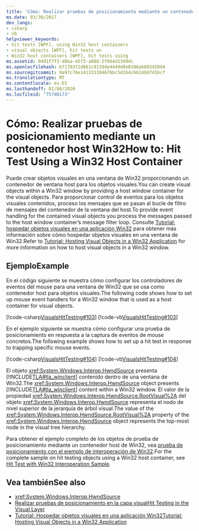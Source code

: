 ```yaml
---
title: 'Cómo: Realizar pruebas de posicionamiento mediante un contenedor host Win32'
ms.date: 03/30/2017
dev_langs:
- csharp
- vb
helpviewer_keywords:
- hit tests [WPF], using Win32 host containers
- visual objects [WPF], hit tests on
- Win32 host containers [WPF], hit tests using
ms.assetid: 9491f7f3-d8ba-4573-a888-2f064d1349dc
ms.openlocfilehash: b71783f2d061c9139de4449d8e0106eb00345894
ms.sourcegitcommit: 9a97c76e141333394676bc5d264c6624b6f45bcf
ms.translationtype: MT
ms.contentlocale: es-ES
ms.lasthandoff: 01/08/2020
ms.locfileid: "75740173"
---
```

# <a name="how-to-hit-test-using-a-win32-host-container"></a><span data-ttu-id="f3a3e-102">Cómo: Realizar pruebas de posicionamiento mediante un contenedor host Win32</span><span class="sxs-lookup"><span data-stu-id="f3a3e-102">How to: Hit Test Using a Win32 Host Container</span></span>
<span data-ttu-id="f3a3e-103">Puede crear objetos visuales en una ventana de Win32 proporcionando un contenedor de ventana host para los objetos visuales.</span><span class="sxs-lookup"><span data-stu-id="f3a3e-103">You can create visual objects within a Win32 window by providing a host window container for the visual objects.</span></span> <span data-ttu-id="f3a3e-104">Para proporcionar control de eventos para los objetos visuales contenidos, proceso los mensajes que se pasan al bucle de filtro de mensajes del contenedor de la ventana del host.</span><span class="sxs-lookup"><span data-stu-id="f3a3e-104">To provide event handling for the contained visual objects you process the messages passed to the host window container’s message filter loop.</span></span> <span data-ttu-id="f3a3e-105">Consulte [Tutorial: hospedar objetos visuales en una aplicación Win32](tutorial-hosting-visual-objects-in-a-win32-application.md) para obtener más información sobre cómo hospedar objetos visuales en una ventana de Win32.</span><span class="sxs-lookup"><span data-stu-id="f3a3e-105">Refer to [Tutorial: Hosting Visual Objects in a Win32 Application](tutorial-hosting-visual-objects-in-a-win32-application.md) for more information on how to host visual objects in a Win32 window.</span></span>  
  
## <a name="example"></a><span data-ttu-id="f3a3e-106">Ejemplo</span><span class="sxs-lookup"><span data-stu-id="f3a3e-106">Example</span></span>  
 <span data-ttu-id="f3a3e-107">En el código siguiente se muestra cómo configurar los controladores de eventos del mouse para una ventana de Win32 que se usa como contenedor host para objetos visuales.</span><span class="sxs-lookup"><span data-stu-id="f3a3e-107">The following code shows how to set up mouse event handlers for a Win32 window that is used as a host container for visual objects.</span></span>  
  
 [!code-csharp[VisualsHitTesting#103](~/samples/snippets/csharp/VS_Snippets_Wpf/VisualsHitTesting/CSharp/MyWindow.cs#103)]
 [!code-vb[VisualsHitTesting#103](~/samples/snippets/visualbasic/VS_Snippets_Wpf/VisualsHitTesting/VisualBasic/MyWindow.vb#103)]  
  
 <span data-ttu-id="f3a3e-108">En el ejemplo siguiente se muestra cómo configurar una prueba de posicionamiento en respuesta a la captura de eventos de mouse concretos.</span><span class="sxs-lookup"><span data-stu-id="f3a3e-108">The following example shows how to set up a hit test in response to trapping specific mouse events.</span></span>  
  
 [!code-csharp[VisualsHitTesting#104](~/samples/snippets/csharp/VS_Snippets_Wpf/VisualsHitTesting/CSharp/MyCircle.cs#104)]
 [!code-vb[VisualsHitTesting#104](~/samples/snippets/visualbasic/VS_Snippets_Wpf/VisualsHitTesting/VisualBasic/MyCircle.vb#104)]  
  
 <span data-ttu-id="f3a3e-109">El objeto <xref:System.Windows.Interop.HwndSource> presenta [!INCLUDE[TLA#tla_winclient](../../../../includes/tlasharptla-winclient-md.md)] contenido dentro de una ventana de Win32.</span><span class="sxs-lookup"><span data-stu-id="f3a3e-109">The <xref:System.Windows.Interop.HwndSource> object presents [!INCLUDE[TLA#tla_winclient](../../../../includes/tlasharptla-winclient-md.md)] content within a Win32 window.</span></span> <span data-ttu-id="f3a3e-110">El valor de la propiedad <xref:System.Windows.Interop.HwndSource.RootVisual%2A> del objeto <xref:System.Windows.Interop.HwndSource> representa el nodo de nivel superior de la jerarquía de árbol visual.</span><span class="sxs-lookup"><span data-stu-id="f3a3e-110">The value of the <xref:System.Windows.Interop.HwndSource.RootVisual%2A> property of the <xref:System.Windows.Interop.HwndSource> object represents the top-most node in the visual tree hierarchy.</span></span>  
  
 <span data-ttu-id="f3a3e-111">Para obtener el ejemplo completo de los objetos de prueba de posicionamiento mediante un contenedor host de Win32, vea [prueba de posicionamiento con el ejemplo de interoperación de Win32](https://go.microsoft.com/fwlink/?LinkID=159995).</span><span class="sxs-lookup"><span data-stu-id="f3a3e-111">For the complete sample on hit testing objects using a Win32 host container, see [Hit Test with Win32 Interoperation Sample](https://go.microsoft.com/fwlink/?LinkID=159995).</span></span>  
  
## <a name="see-also"></a><span data-ttu-id="f3a3e-112">Vea también</span><span class="sxs-lookup"><span data-stu-id="f3a3e-112">See also</span></span>

- <xref:System.Windows.Interop.HwndSource>
- [<span data-ttu-id="f3a3e-113">Realizar pruebas de posicionamiento en la capa visual</span><span class="sxs-lookup"><span data-stu-id="f3a3e-113">Hit Testing in the Visual Layer</span></span>](hit-testing-in-the-visual-layer.md)
- [<span data-ttu-id="f3a3e-114">Tutorial: Hospedar objetos visuales en una aplicación Win32</span><span class="sxs-lookup"><span data-stu-id="f3a3e-114">Tutorial: Hosting Visual Objects in a Win32 Application</span></span>](tutorial-hosting-visual-objects-in-a-win32-application.md)
